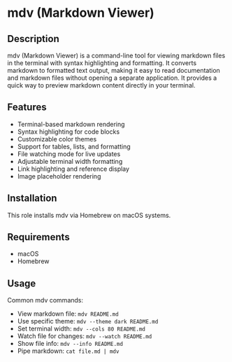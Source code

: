 # mdv (Markdown Viewer)

## Description

mdv (Markdown Viewer) is a command-line tool for viewing markdown files in the terminal with syntax highlighting and formatting. It converts markdown to formatted text output, making it easy to read documentation and markdown files without opening a separate application. It provides a quick way to preview markdown content directly in your terminal.

## Features

- Terminal-based markdown rendering
- Syntax highlighting for code blocks
- Customizable color themes
- Support for tables, lists, and formatting
- File watching mode for live updates
- Adjustable terminal width formatting
- Link highlighting and reference display
- Image placeholder rendering

## Installation

This role installs mdv via Homebrew on macOS systems.

## Requirements

- macOS
- Homebrew

## Usage

Common mdv commands:
- View markdown file: `mdv README.md`
- Use specific theme: `mdv --theme dark README.md`
- Set terminal width: `mdv --cols 80 README.md`
- Watch file for changes: `mdv --watch README.md`
- Show file info: `mdv --info README.md`
- Pipe markdown: `cat file.md | mdv`
